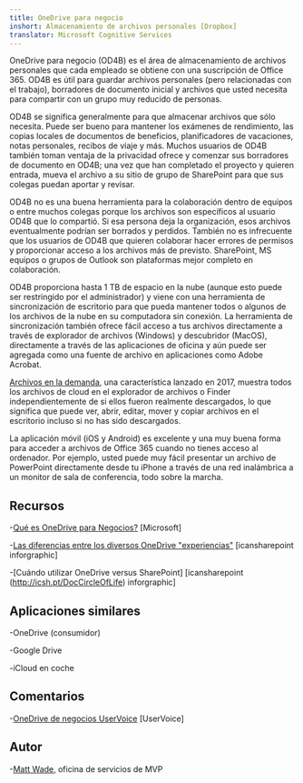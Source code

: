 ```yaml
---
title: OneDrive para negocio
inshort: Almacenamiento de archivos personales [Dropbox]
translator: Microsoft Cognitive Services
---
```



OneDrive para negocio (OD4B) es el área de almacenamiento de archivos personales que cada empleado se obtiene con una suscripción de Office 365. OD4B es útil para guardar archivos personales (pero relacionadas con el trabajo), borradores de documento inicial y archivos que usted necesita para compartir con un grupo muy reducido de personas.

OD4B se significa generalmente para que almacenar archivos que sólo necesita. Puede ser bueno para mantener los exámenes de rendimiento, las copias locales de documentos de beneficios, planificadores de vacaciones, notas personales, recibos de viaje y más. Muchos usuarios de OD4B también toman ventaja de la privacidad ofrece y comenzar sus borradores de documento en OD4B; una vez que han completado el proyecto y quieren entrada, mueva el archivo a su sitio de grupo de SharePoint para que sus colegas puedan aportar y revisar.

OD4B no es una buena herramienta para la colaboración dentro de equipos o entre muchos colegas porque los archivos son específicos al usuario OD4B que lo compartió. Si esa persona deja la organización, esos archivos eventualmente podrían ser borrados y perdidos. También no es infrecuente que los usuarios de OD4B que quieren colaborar hacer errores de permisos y proporcionar acceso a los archivos más de previsto. SharePoint, MS equipos o grupos de Outlook son plataformas mejor completo en colaboración.

OD4B proporciona hasta 1 TB de espacio en la nube (aunque esto puede ser restringido por el administrador) y viene con una herramienta de sincronización de escritorio para que pueda mantener todos o algunos de los archivos de la nube en su computadora sin conexión. La herramienta de sincronización también ofrece fácil acceso a tus archivos directamente a través de explorador de archivos (Windows) y descubridor (MacOS), directamente a través de las aplicaciones de oficina y aún puede ser agregada como una fuente de archivo en aplicaciones como Adobe Acrobat. 

[Archivos en la demanda](https://blogs.office.com/en-us/2017/05/11/introducing-onedrive-files-on-demand-and-additional-features-making-it-easier-to-access-and-share-files/), una característica lanzado en 2017, muestra todos los archivos de cloud en el explorador de archivos o Finder independientemente de si ellos fueron realmente descargados, lo que significa que puede ver, abrir, editar, mover y copiar archivos en el escritorio incluso si no has sido descargados.

La aplicación móvil (iOS y Android) es excelente y una muy buena forma para acceder a archivos de Office 365 cuando no tienes acceso al ordenador. Por ejemplo, usted puede muy fácil presentar un archivo de PowerPoint directamente desde tu iPhone a través de una red inalámbrica a un monitor de sala de conferencia, todo sobre la marcha.

Recursos
---------

-[Qué es OneDrive para
    Negocios?](https://support.office.com/en-us/article/What-is-OneDrive-for-Business-187f90af-056f-47c0-9656-cc0ddca7fdc2)
    \[Microsoft\]

-[Las diferencias entre los diversos OneDrive
    "experiencias"](http://icsh.pt/OneDriveTree) \[icansharepoint
    inforgraphic\]

-[Cuándo utilizar OneDrive versus SharePoint] \[icansharepoint (http://icsh.pt/DocCircleOfLife)
    inforgraphic\]

Aplicaciones similares
--------------------

-OneDrive (consumidor)

-Google Drive

-iCloud en coche

Comentarios
---------

-[OneDrive de negocios UserVoice](https://onedrive.uservoice.com/forums/262982-onedrive/category/86090-onedrive-for-business)
    \[UserVoice\]

Autor
---------

-[Matt Wade](https://www.linkedin.com/in/thatmattwade/), oficina de servicios de MVP

